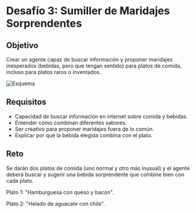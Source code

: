 # Desafío 3: Sumiller de Maridajes Sorprendentes

## Objetivo
Crear un agente capaz de buscar información y proponer maridajes inesperados (bebidas, pero que tengan sentido) para platos de comida, incluso para platos raros o inventados.

![Esquema](../../.gitbook/assets/partes/parte5/maridaje.png)

## Requisitos
- Capacidad de buscar información en internet sobre comida y bebidas.
- Entender cómo combinan diferentes sabores.
- Ser creativo para proponer maridajes fuera de lo común.
- Explicar por qué la bebida elegida combina con el plato.

## Reto
Se darán dos platos de comida (uno normal y otro más inusual) y el agente deberá buscar y sugerir una bebida sorprendente que combine bien con cada plato.

Plato 1: "Hamburguesa con queso y bacon".

Plato 2: "Helado de aguacate con chile".